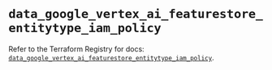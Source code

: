 # `data_google_vertex_ai_featurestore_entitytype_iam_policy`

Refer to the Terraform Registry for docs: [`data_google_vertex_ai_featurestore_entitytype_iam_policy`](https://registry.terraform.io/providers/hashicorp/google-beta/5.11.0/docs/data-sources/google_vertex_ai_featurestore_entitytype_iam_policy).
